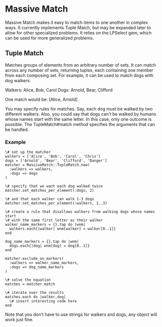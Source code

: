 # Massive Match

Massive Match makes it easy to match items to one another in complex ways. It currently implements Tuple Match, but may be expanded later to allow for other specialized problems. It relies on the LPSelect gem, which can be used for more generalized problems.

## Tuple Match

Matches groups of elements from an arbitrary number of sets. It can match across any number of sets, returning tuples, each containing one member from each composing set. For example, it can be used to match dogs with dog walkers:

Walkers: Alice, Bob, Carol
Dogs: Arnold, Bear, Clifford

One match would be: [Alice, Arnold]

You may specify rules for matches. Say, each dog must be walked by two different walkers.  Also, you could say that dogs can't be walked by humans whose names start with the same letter. In this case, only one outcome is possible.  The TupleMatch#match method specifies the arguments that can be handled.

### Example

```
\# set up the matcher
walkers = ['Alice', 'Bob', 'Carol', 'Chris']
dogs = ['Arnold', 'Bear', 'Clifford', 'Danger']
matcher = MassiveMatch::TupleMatch.new(
  :walkers => walkers,
  :dogs => dogs
)

\# specify that we want each dog walked twice
matcher.set_matches_per_element(:dogs, 2)

\# and that each walker can walk 1-3 dogs
matcher.set_matches_per_element(:walkers, 1..3)

\# create a rule that disallows walkers from walking dogs whose names start
\# with the same first letter as their walker
walker_name_markers = {}.tap do |wnm|
  walkers.each{|walker| wnm[walker] = walker[0..1]}
end

dog_name_markers = {}.tap do |wnm|
  dogs.each{|dog| wnm[dog] = dog[0..1]}
end

matcher.exclude_on_markers(
  :walkers => walker_name_markers,
  :dogs => dog_name_markers
)

\# solve the equation
matches = matcher.match

\# iterate over the results
matches.each do |walker,dog|
  \# insert interesting code here
end
```


Note that you don't have to use strings for walkers and dogs, any object will
work just fine.
